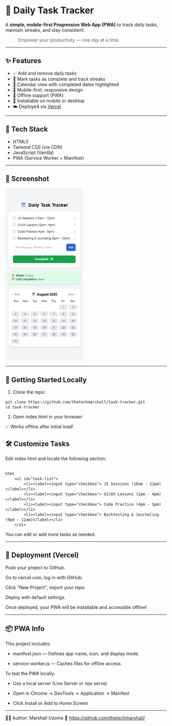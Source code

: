 # 📅 Daily Task Tracker

A **simple, mobile-first Progressive Web App (PWA)** to track daily tasks, maintain streaks, and stay consistent.

> Empower your productivity — one day at a time.

---

## ✨ Features

- ✅ Add and remove daily tasks
- 🔁 Mark tasks as complete and track streaks
- 📆 Calendar view with completed dates highlighted
- 📱 Mobile-first, responsive design
- 💾 Offline support (PWA)
- 📲 Installable on mobile or desktop
- ☁️ Deployed via [Vercel](https://vercel.com)

---

## 🧠 Tech Stack

- HTML5
- Tailwind CSS (via CDN)
- JavaScript (Vanilla)
- PWA (Service Worker + Manifest)

---

## 📸 Screenshot

![Task Tracker Screenshot](./screenshot.png)

---

## 🚀 Getting Started Locally

1. Clone the repo:

```
git clone https://github.com/thetechmarshall/task-tracker.git
cd task-tracker

```

2. Open index.html in your browser:

✅ Works offline after initial load!


## 🛠️ Customize Tasks
Edit index.html and locate the following section:

```

html
    <ul id="task-list">
        <li><label><input type="checkbox"> JS Sessions (10am - 12pm)</label></li>
        <li><label><input type="checkbox"> UI/UX Lessons (2pm - 4pm)</label></li>
        <li><label><input type="checkbox"> Code Practice (4pm - 5pm)</label></li>
        <li><label><input type="checkbox"> Backtesting & Journaling (9pm - 12am)</label></li>
    </ul>

```
You can edit or add more tasks as needed.

---


## 🧱 Deployment (Vercel)
Push your project to GitHub.

Go to vercel.com, log in with GitHub.

Click "New Project", import your repo.

Deploy with default settings.

Once deployed, your PWA will be installable and accessible offline!


---


## 📦 PWA Info
This project includes:

- manifest.json — Defines app name, icon, and display mode.

- service-worker.js — Caches files for offline access.

To test the PWA locally:

- Use a local server (Live Server or npx serve)

- Open in Chrome → DevTools → Application → Manifest

- Click Install or Add to Home Screen

---

🧑‍💻 Author:
Marshall Uzoma
🔗 https://github.com/thetechmarshall/

